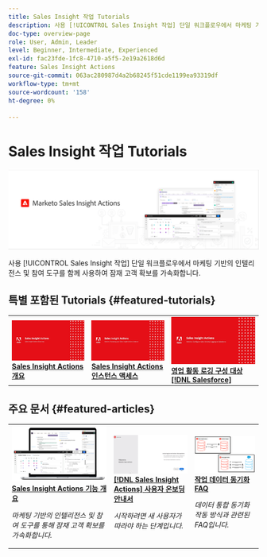 ```yaml
---
title: Sales Insight 작업 Tutorials
description: 사용 [!UICONTROL Sales Insight 작업] 단일 워크플로우에서 마케팅 기반의 인텔리전스 및 참여 도구를 함께 사용하여 잠재 고객 확보를 가속화합니다.
doc-type: overview-page
role: User, Admin, Leader
level: Beginner, Intermediate, Experienced
exl-id: fac23fde-1fc8-4710-a5f5-2e19a2618d6d
feature: Sales Insight Actions
source-git-commit: 063ac280987d4a2b68245f51cde1199ea93319df
workflow-type: tm+mt
source-wordcount: '158'
ht-degree: 0%

---
```


# Sales Insight 작업 Tutorials

![](assets/header.png)

사용 [!UICONTROL Sales Insight 작업] 단일 워크플로우에서 마케팅 기반의 인텔리전스 및 참여 도구를 함께 사용하여 잠재 고객 확보를 가속화합니다.

## 특별 포함된 Tutorials {#featured-tutorials}

<table style="table-layout:fixed">
<tr>
<td>
<a href="/help/sales-insight-actions/sales-insight-actions-overview.md"><img alt="sales Insight Actions 개요에 대한 썸네일 이미지" src="assets/sales-insight-actions-feature-overview-videothumb.png" /></a>
<div><a href="/help/sales-insight-actions/sales-insight-actions-overview.md"><strong>Sales Insight Actions 개요</strong></a></div>
</td>
<td>
<a href="/help/sales-insight-actions/accessing-your-sales-insight-actions-instance.md"><img alt="sales Insight Actions 인스턴스에 액세스하기 위한 썸네일 이미지" src="assets/accessing-your-sales-insight-actions-instance-videothumb.png" /></a>
<div><a href="/help/sales-insight-actions/accessing-your-sales-insight-actions-instance.md"><strong>Sales Insight Actions 인스턴스 액세스</strong></a></div>
</td>
<td>
<a href="/help/sales-insight-actions/configure-sales-activity-logging-to-salesforce.md"><img alt="판매 활동 로깅 구성에 대한 썸네일 이미지 [!DNL Salesforce]" src="assets/configure-sales-activity-logging-to-salesforce-videothumb.png" /></a>
<div><a href="/help/sales-insight-actions/configure-sales-activity-logging-to-salesforce.md"><strong>영업 활동 로깅 구성 대상 [!DNL Salesforce]</strong></a></div>
</td>
</tr>
</table>

## 주요 문서 {#featured-articles}

<table style="table-layout:fixed">
<tr>
<td>
<a href="https://experienceleague.adobe.com/docs/marketo/using/product-docs/marketo-sales-insight/actions/sales-insight-actions-feature-overview.html"><img alt="sales Insight Actions 의 썸네일 이미지 기능 개요" src="assets/sales-insight-actions-feature-overview-thumb.png" /></a>
<div><a href="https://experienceleague.adobe.com/docs/marketo/using/product-docs/marketo-sales-insight/actions/sales-insight-actions-feature-overview.html"><strong>Sales Insight Actions 기능 개요</strong></a></div>
<p><em>마케팅 기반의 인텔리전스 및 참여 도구를 통해 잠재 고객 확보를 가속화합니다.</em></p>
</td>
<td>
<a href="https://experienceleague.adobe.com/docs/marketo/using/product-docs/marketo-sales-insight/actions/getting-started/sales-insight-actions-user-onboarding-checklist.html"><img alt="썸네일 이미지 [!DNL Sales Insight Actions] 사용자 온보딩 안내서" src="assets/sales-insight-actions-user-onboarding-guide-thumb.png" /></a>
<div><a href="https://experienceleague.adobe.com/docs/marketo/using/product-docs/marketo-sales-insight/actions/getting-started/sales-insight-actions-user-onboarding-checklist.html"><strong>[!DNL Sales Insight Actions] 사용자 온보딩 안내서</strong></a></div>
<p><em>시작하려면 새 사용자가 따라야 하는 단계입니다.</em></p>
</td>
<td>
<a href="https://experienceleague.adobe.com/docs/marketo/using/product-docs/marketo-sales-insight/actions/admin/actions-data-sync-faq.html"><img alt="작업 데이터 동기화 FAQ에 대한 썸네일 이미지" src="assets/actions-data-sync-faq-thumb.png" /></a>
<div><a href="https://experienceleague.adobe.com/docs/marketo/using/product-docs/marketo-sales-insight/actions/admin/actions-data-sync-faq.html"><strong>작업 데이터 동기화 FAQ</strong></a></div>
<p><em>데이터 통합 동기화 작동 방식과 관련된 FAQ입니다.</em></p>
</td>
</tr>
</table>
